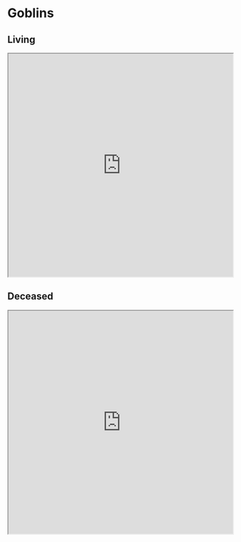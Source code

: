 # Goblins

## Living
<iframe width="100%" height="500px" src="https://docs.google.com/spreadsheets/d/e/2PACX-1vQ7DTjIWNzbQw09s98eCMKNqCq95N_l9eaeQN9SV2VBvV1ISveSym1S7YHmAbmeBeNIgA0Z6XYhazB4/pubhtml?gid=389636446&amp;single=true&amp;widget=true&amp;headers=false"></iframe>

## Deceased
<iframe width="100%" height="500px" src="https://docs.google.com/spreadsheets/d/e/2PACX-1vQ7DTjIWNzbQw09s98eCMKNqCq95N_l9eaeQN9SV2VBvV1ISveSym1S7YHmAbmeBeNIgA0Z6XYhazB4/pubhtml?gid=263537987&amp;single=true&amp;widget=true&amp;headers=false"></iframe>
